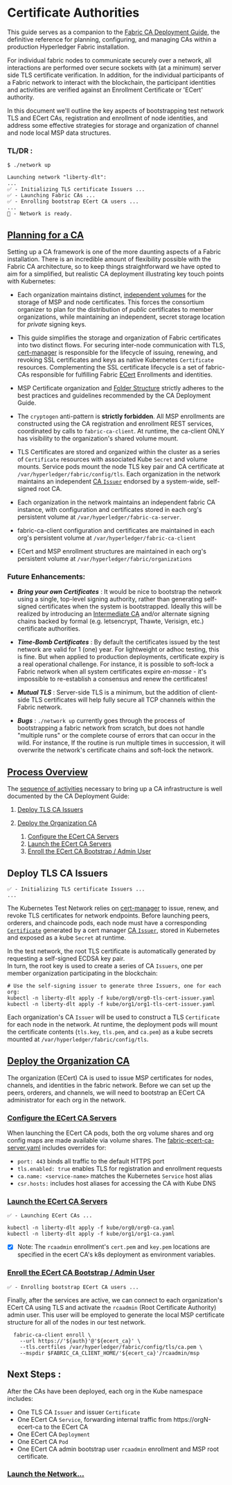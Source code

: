 # Certificate Authorities

This guide serves as a companion to the [Fabric CA Deployment Guide](https://hyperledger-fabric-ca.readthedocs.io/en/latest/deployguide/ca-deploy.html), 
the definitive reference for planning, configuring, and managing CAs within a production Hyperledger Fabric installation.

For individual fabric nodes to communicate securely over a network, all interactions are performed over secure sockets
with (at a minimum) server side TLS certificate verification.  In addition, for the individual participants of a Fabric
network to interact with the blockchain, the participant identities and activities are verified against an Enrollment 
Certificate or 'ECert' authority.

In this document we'll outline the key aspects of bootstrapping test network TLS and ECert CAs, registration and 
enrollment of node identities, and address some effective strategies for storage and organization of channel and 
node local MSP data structures.


### TL/DR : 
```shell
$ ./network up
 
Launching network "liberty-dlt":
...
✅ - Initializing TLS certificate Issuers ...
✅ - Launching Fabric CAs ...
✅ - Enrolling bootstrap ECert CA users ...
...
🏁 - Network is ready.
```

## [Planning for a CA](https://hyperledger-fabric-ca.readthedocs.io/en/latest/deployguide/ca-deploy-topology.html#planning-for-a-ca)

Setting up a CA framework is one of the more daunting aspects of a Fabric installation.  There is an incredible amount 
of flexibility possible with the Fabric CA architecture, so to keep things straightforward we have opted to aim for a 
simplified, but realistic CA deployment illustrating key touch points with Kubernetes:

- Each organization maintains distinct, [independent volumes](../kube/pv-fabric-org0.yaml) for the storage of MSP and 
  node certificates.  This forces the consortium organizer to plan for the distribution of _public_ certificates to 
  member organizations, while maintaining an independent, secret storage location for _private_ signing keys.  
  

- This guide simplifies the storage and organization of Fabric certificates into two distinct flows.  For securing 
  inter-node communication with TLS, [cert-manager](https://cert-manager.io) is responsible for the lifecycle of issuing, 
  renewing, and revoking SSL certificates and keys as native Kubernetes `Certificate` resources.  Complementing the 
  SSL certificate lifecycle is a set of fabric-CAs responsible for fulfilling Fabric [ECert](../kube/org0/org0-ca.yaml) 
  Enrollments and identities.


- MSP Certificate organization and [Folder Structure](https://hyperledger-fabric-ca.readthedocs.io/en/latest/deployguide/use_CA.html#folder-structure-for-your-org-and-node-admin-identities)
  strictly adheres to the best practices and guidelines recommended by the CA Deployment Guide.  


- The `cryptogen` anti-pattern is **strictly forbidden**.  All MSP enrollments are constructed using the CA 
  registration and enrollment REST services, coordinated by calls to `fabric-ca-client`.  At runtime, the ca-client 
  ONLY has visibility to the organization's shared volume mount.


- TLS Certificates are stored and organized within the cluster as a series of `Certificate` resources with associated 
  Kube `Secret` and volume mounts.  Service pods mount the node TLS key pair and CA certificate at `/var/hyperledger/fabric/config/tls`. 
  Each organization in the network maintains an independent [CA `Issuer`](https://cert-manager.io/docs/configuration/ca/) 
  endorsed by a system-wide, self-signed root CA. 


- Each organization in the network maintains an independent fabric CA instance, with configuration and certificates 
  stored in each org's persistent volume at `/var/hyperledger/fabric-ca-server`. 


- fabric-ca-client configuration and certificates are maintained in each org's persistent volume at `/var/hyperledger/fabric-ca-client`


- ECert and MSP enrollment structures are maintained in each org's persistent volume at `/var/hyperledger/fabric/organizations`



### Future Enhancements: 

- **_Bring your own Certificates_** :  It would be nice to bootstrap the network using a single, top-level signing authority, 
  rather than generating self-signed certificates when the system is bootstrapped.  Ideally this will be realized by 
  introducing an [Intermediate CA](https://hyperledger-fabric-ca.readthedocs.io/en/latest/deployguide/ca-deploy-topology.html#when-would-i-want-an-intermediate-ca)
  and/or alternate signing chains backed by formal (e.g. letsencrypt, Thawte, Verisign, etc.) certificate authorities. 


- **_Time-Bomb Certificates_** : By default the certificates issued by the test network are valid for 1 (one) year.  For 
  lightweight or adhoc testing, this is fine.  But when applied to production deployments, certificate expiry is a 
  real operational challenge.  For instance, it is possible to soft-lock a Fabric network when all system certificates
  expire _en-masse_ - it's impossible to re-establish a consensus and renew the certificates!
  

- **_Mutual TLS_** : Server-side TLS is a minimum, but the addition of client-side TLS certificates will help fully 
  secure all TCP channels within the Fabric network.  


- **_Bugs_** : `./network up` currently goes through the process of bootstrapping a fabric network from scratch, but 
  does not handle "multiple runs" or the complete course of errors that can occur in the wild.  For instance, If the 
  routine is run multiple times in succession, it will overwrite the network's certificate chains and soft-lock the 
  network.  


## [Process Overview](https://hyperledger-fabric-ca.readthedocs.io/en/latest/deployguide/cadeploy.html#)

The [sequence of activities](https://hyperledger-fabric-ca.readthedocs.io/en/latest/deployguide/cadeploy.html#what-order-should-i-deploy-the-cas) 
necessary to bring up a CA infrastructure is well documented by the CA Deployment Guide:  

1. [Deploy TLS CA Issuers](#deploy-tls-ca-issuers) 
    
1. [Deploy the Organization CA](https://hyperledger-fabric-ca.readthedocs.io/en/latest/deployguide/cadeploy.html#deploy-an-organization-ca)
    1. [Configure the ECert CA Servers](https://hyperledger-fabric-ca.readthedocs.io/en/latest/deployguide/cadeploy.html#modify-the-ca-server-configuration)
    1. [Launch the ECert CA Servers](https://hyperledger-fabric-ca.readthedocs.io/en/latest/deployguide/cadeploy.html#start-the-ca-server)
    1. [Enroll the ECert CA Bootstrap / Admin User](https://hyperledger-fabric-ca.readthedocs.io/en/latest/deployguide/cadeploy.html#enroll-the-ca-admin)


## Deploy TLS CA Issuers 

```
✅ - Initializing TLS certificate Issuers ...
...
```

The Kubernetes Test Network relies on [cert-manager](https://cert-manager.io) to issue, renew, and revoke TLS 
certificates for network endpoints.  Before launching peers, orderers, and chaincode pods, each node must 
have a corresponding [`Certificate`](https://cert-manager.io/docs/usage/certificate/) generated by a cert manager [CA 
`Issuer`](https://cert-manager.io/docs/configuration/ca/), stored in Kubernetes and exposed as a kube `Secret` at 
runtime.

In the test network, the root TLS certificate is automatically generated by requesting a self-signed ECDSA key pair.  
In turn, the root key is used to create a series of CA `Issuers`, one per member organization participating in the 
blockchain: 

```
# Use the self-signing issuer to generate three Issuers, one for each org: 
kubectl -n liberty-dlt apply -f kube/org0/org0-tls-cert-issuer.yaml
kubectl -n liberty-dlt apply -f kube/org1/org1-tls-cert-issuer.yaml
```

Each organization's CA `Issuer` will be used to construct a TLS `Certificate` for each node in the network.  At 
runtime, the deployment pods will mount the certificate contents (`tls.key`, `tls.pem`, and `ca.pem`) as a kube 
secrets mounted at `/var/hyperledger/fabric/config/tls`.


## [Deploy the Organization CA](https://hyperledger-fabric-ca.readthedocs.io/en/latest/deployguide/cadeploy.html#deploy-an-organization-ca)

The organization (ECert) CA is used to issue MSP certificates for nodes, channels, and identities in the fabric network. 
Before we can set up the peers, orderers, and channels, we will need to bootstrap an ECert CA administrator 
for each org in the network.


### [Configure the ECert CA Servers](https://hyperledger-fabric-ca.readthedocs.io/en/latest/deployguide/cadeploy.html#modify-the-ca-server-configuration)

When launching the ECert CA pods, both the org volume shares and org config maps are made available via volume shares. 
The [fabric-ecert-ca-server.yaml](../config/org0/fabric-ca-server-config.yaml) includes overrides for:

- `port: 443` binds all traffic to the default HTTPS port
- `tls.enabled: true` enables TLS for registration and enrollment requests
- `ca.name: <service-name>` matches the Kubernetes `Service` host alias
- `csr.hosts:` includes host aliases for accessing the CA with Kube DNS


### [Launch the ECert CA Servers](https://hyperledger-fabric-ca.readthedocs.io/en/latest/deployguide/cadeploy.html#start-the-ca-server)
```shell
✅ - Launching ECert CAs ...
```

```shell
kubectl -n liberty-dlt apply -f kube/org0/org0-ca.yaml
kubectl -n liberty-dlt apply -f kube/org1/org1-ca.yaml
```
- [x] Note: The `rcaadmin` enrollment's `cert.pem` and `key.pem` locations are specified in the ecert CA's k8s deployment as environment variables.


### [Enroll the ECert CA Bootstrap / Admin User](https://hyperledger-fabric-ca.readthedocs.io/en/latest/deployguide/cadeploy.html#enroll-the-ca-admin)
```shell
✅ - Enrolling bootstrap ECert CA users ...
```

Finally, after the services are active, we can connect to each organization's ECert CA using TLS and 
activate the `rcaadmin` (Root Certificate Authority) admin user.  This user will be employed to generate the 
local MSP certificate structure for all of the nodes in our test network.

```shell
  fabric-ca-client enroll \
    --url https://'${auth}'@'${ecert_ca}' \
    --tls.certfiles /var/hyperledger/fabric/config/tls/ca.pem \
    --mspdir $FABRIC_CA_CLIENT_HOME/'${ecert_ca}'/rcaadmin/msp
```


## Next Steps : 

After the CAs have been deployed, each org in the Kube namespace includes: 

- One TLS CA `Issuer` and issuer `Certificate`
- One ECert CA `Service`, forwarding internal traffic from https://orgN-ecert-ca to the ECert CA
- One ECert CA `Deployment`  
- One ECert CA `Pod`  
- One ECert CA admin bootstrap user `rcaadmin` enrollment and MSP root certificate.


### [Launch the Network...](NETWORK.md)
